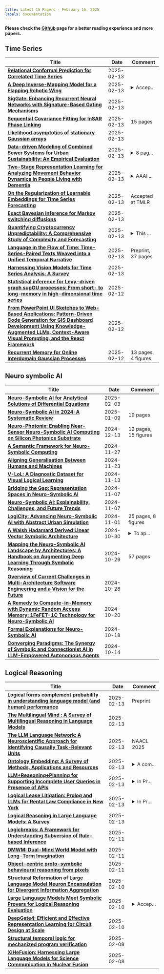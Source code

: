 ```yaml
---
title: Latest 15 Papers - February 16, 2025
labels: documentation
---
```

**Please check the [Github](https://github.com/jiangnanhugo/DailyArXiv) page for a better reading experience and more papers.**

## Time Series
| **Title** | **Date** | **Comment** |
| --- | --- | --- |
| **[Relational Conformal Prediction for Correlated Time Series](http://arxiv.org/abs/2502.09443v1)** | 2025-02-13 |  |
| **[A Deep Inverse-Mapping Model for a Flapping Robotic Wing](http://arxiv.org/abs/2502.09378v1)** | 2025-02-13 | <details><summary>Accep...</summary><p>Accepted to ICLR 2025. 10 Pages 5 figures + 2 figures in appendix</p></details> |
| **[SigGate: Enhancing Recurrent Neural Networks with Signature-Based Gating Mechanisms](http://arxiv.org/abs/2502.09318v1)** | 2025-02-13 |  |
| **[Sequential Covariance Fitting for InSAR Phase Linking](http://arxiv.org/abs/2502.09248v1)** | 2025-02-13 | 15 pages |
| **[Likelihood asymptotics of stationary Gaussian arrays](http://arxiv.org/abs/2502.09229v1)** | 2025-02-13 |  |
| **[Data-driven Modeling of Combined Sewer Systems for Urban Sustainability: An Empirical Evaluation](http://arxiv.org/abs/2408.11619v3)** | 2025-02-13 | <details><summary>8 pag...</summary><p>8 pages, 4 figures, accepted at 2nd Workshop on 'Public Interest AI' co-located with 47th German Conference on Artificial Intelligence, Wuerzburg 23rd September 2024</p></details> |
| **[Two-Stage Representation Learning for Analyzing Movement Behavior Dynamics in People Living with Dementia](http://arxiv.org/abs/2502.09173v1)** | 2025-02-13 | <details><summary>AAAI ...</summary><p>AAAI 2025 Workshop on Large Language Models and Generative AI for Health</p></details> |
| **[On the Regularization of Learnable Embeddings for Time Series Forecasting](http://arxiv.org/abs/2410.14630v2)** | 2025-02-13 | Accepted at TMLR |
| **[Exact Bayesian inference for Markov switching diffusions](http://arxiv.org/abs/2502.09126v1)** | 2025-02-13 |  |
| **[Quantifying Cryptocurrency Unpredictability: A Comprehensive Study of Complexity and Forecasting](http://arxiv.org/abs/2502.09079v1)** | 2025-02-13 | <details><summary>This ...</summary><p>This is the author's accepted manuscript, modified per ACM self-archiving policy. The definitive Version of Record is available at https://doi.org/10.1145/3703412.3703420</p></details> |
| **[Language in the Flow of Time: Time-Series-Paired Texts Weaved into a Unified Temporal Narrative](http://arxiv.org/abs/2502.08942v1)** | 2025-02-13 | Preprint, 37 pages |
| **[Harnessing Vision Models for Time Series Analysis: A Survey](http://arxiv.org/abs/2502.08869v1)** | 2025-02-13 |  |
| **[Statistical inference for Levy-driven graph supOU processes: From short- to long-memory in high-dimensional time series](http://arxiv.org/abs/2502.08838v1)** | 2025-02-12 |  |
| **[From PowerPoint UI Sketches to Web-Based Applications: Pattern-Driven Code Generation for GIS Dashboard Development Using Knowledge-Augmented LLMs, Context-Aware Visual Prompting, and the React Framework](http://arxiv.org/abs/2502.08756v1)** | 2025-02-12 |  |
| **[Recurrent Memory for Online Interdomain Gaussian Processes](http://arxiv.org/abs/2502.08736v1)** | 2025-02-12 | 13 pages, 4 figures |

## Neuro symbolic AI
| **Title** | **Date** | **Comment** |
| --- | --- | --- |
| **[Neuro-Symbolic AI for Analytical Solutions of Differential Equations](http://arxiv.org/abs/2502.01476v1)** | 2025-02-03 |  |
| **[Neuro-Symbolic AI in 2024: A Systematic Review](http://arxiv.org/abs/2501.05435v1)** | 2025-01-09 | 19 pages |
| **[Neuro-Photonix: Enabling Near-Sensor Neuro-Symbolic AI Computing on Silicon Photonics Substrate](http://arxiv.org/abs/2412.10187v1)** | 2024-12-13 | 12 pages, 15 figures |
| **[A Semantic Framework for Neuro-Symbolic Computing](http://arxiv.org/abs/2212.12050v5)** | 2024-11-27 |  |
| **[Aligning Generalisation Between Humans and Machines](http://arxiv.org/abs/2411.15626v1)** | 2024-11-23 |  |
| **[V-LoL: A Diagnostic Dataset for Visual Logical Learning](http://arxiv.org/abs/2306.07743v3)** | 2024-11-13 |  |
| **[Bridging the Gap: Representation Spaces in Neuro-Symbolic AI](http://arxiv.org/abs/2411.04393v1)** | 2024-11-07 |  |
| **[Neuro-Symbolic AI: Explainability, Challenges, and Future Trends](http://arxiv.org/abs/2411.04383v1)** | 2024-11-07 |  |
| **[LogiCity: Advancing Neuro-Symbolic AI with Abstract Urban Simulation](http://arxiv.org/abs/2411.00773v1)** | 2024-11-01 | 25 pages, 8 figures |
| **[A Walsh Hadamard Derived Linear Vector Symbolic Architecture](http://arxiv.org/abs/2410.22669v1)** | 2024-10-30 | <details><summary>To ap...</summary><p>To appear in the 38th Conference on Neural Information Processing Systems (NeurIPS 2024)</p></details> |
| **[Mapping the Neuro-Symbolic AI Landscape by Architectures: A Handbook on Augmenting Deep Learning Through Symbolic Reasoning](http://arxiv.org/abs/2410.22077v1)** | 2024-10-29 | 57 pages |
| **[Overview of Current Challenges in Multi-Architecture Software Engineering and a Vision for the Future](http://arxiv.org/abs/2410.20984v1)** | 2024-10-28 |  |
| **[A Remedy to Compute-in-Memory with Dynamic Random Access Memory: 1FeFET-1C Technology for Neuro-Symbolic AI](http://arxiv.org/abs/2410.15296v1)** | 2024-10-20 |  |
| **[Formal Explanations for Neuro-Symbolic AI](http://arxiv.org/abs/2410.14219v1)** | 2024-10-18 |  |
| **[Converging Paradigms: The Synergy of Symbolic and Connectionist AI in LLM-Empowered Autonomous Agents](http://arxiv.org/abs/2407.08516v5)** | 2024-10-14 |  |

## Logical Reasoning
| **Title** | **Date** | **Comment** |
| --- | --- | --- |
| **[Logical forms complement probability in understanding language model (and human) performance](http://arxiv.org/abs/2502.09589v1)** | 2025-02-13 | Preprint |
| **[The Multilingual Mind : A Survey of Multilingual Reasoning in Language Models](http://arxiv.org/abs/2502.09457v1)** | 2025-02-13 |  |
| **[The LLM Language Network: A Neuroscientific Approach for Identifying Causally Task-Relevant Units](http://arxiv.org/abs/2411.02280v2)** | 2025-02-13 | NAACL 2025 |
| **[Ontology Embedding: A Survey of Methods, Applications and Resources](http://arxiv.org/abs/2406.10964v2)** | 2025-02-13 | <details><summary>A com...</summary><p>A comprehensive survey on ontology embedding</p></details> |
| **[LLM+Reasoning+Planning for Supporting Incomplete User Queries in Presence of APIs](http://arxiv.org/abs/2405.12433v3)** | 2025-02-13 | <details><summary>In Pr...</summary><p>In Proceedings ICLP 2024, arXiv:2502.08453</p></details> |
| **[Logical Lease Litigation: Prolog and LLMs for Rental Law Compliance in New York](http://arxiv.org/abs/2502.09204v1)** | 2025-02-13 | <details><summary>In Pr...</summary><p>In Proceedings ICLP 2024, arXiv:2502.08453</p></details> |
| **[Logical Reasoning in Large Language Models: A Survey](http://arxiv.org/abs/2502.09100v1)** | 2025-02-13 |  |
| **[Logicbreaks: A Framework for Understanding Subversion of Rule-based Inference](http://arxiv.org/abs/2407.00075v3)** | 2025-02-11 |  |
| **[DMWM: Dual-Mind World Model with Long-Term Imagination](http://arxiv.org/abs/2502.07591v1)** | 2025-02-11 |  |
| **[Object-centric proto-symbolic behavioural reasoning from pixels](http://arxiv.org/abs/2411.17438v2)** | 2025-02-11 |  |
| **[Structural Reformation of Large Language Model Neuron Encapsulation for Divergent Information Aggregation](http://arxiv.org/abs/2502.07124v1)** | 2025-02-10 |  |
| **[Large Language Models Meet Symbolic Provers for Logical Reasoning Evaluation](http://arxiv.org/abs/2502.06563v1)** | 2025-02-10 | <details><summary>Accep...</summary><p>Accepted by ICLR 2025</p></details> |
| **[DeepGate4: Efficient and Effective Representation Learning for Circuit Design at Scale](http://arxiv.org/abs/2502.01681v2)** | 2025-02-10 |  |
| **[Structural temporal logic for mechanized program verification](http://arxiv.org/abs/2410.14906v4)** | 2025-02-08 |  |
| **[XiHeFusion: Harnessing Large Language Models for Science Communication in Nuclear Fusion](http://arxiv.org/abs/2502.05615v1)** | 2025-02-08 |  |

